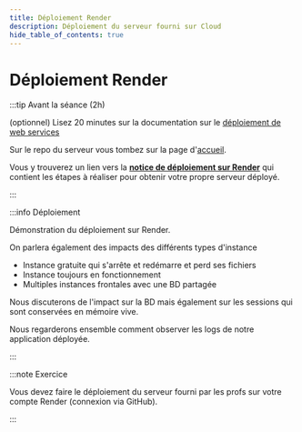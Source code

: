 ```yaml
---
title: Déploiement Render
description: Déploiement du serveur fourni sur Cloud
hide_table_of_contents: true
---
```


# Déploiement Render

<Row>

<Column> 

:::tip Avant la séance (2h)

(optionnel) Lisez 20 minutes sur la documentation sur le [déploiement de web services](https://render.com/docs/web-services#deploying-from-a-git-repository) 

Sur le repo du serveur vous tombez sur la page d'[accueil](https://github.com/departement-info-cem/KickMyB-Server).

Vous y trouverez un lien vers la 
**[notice de déploiement sur Render](https://github.com/departement-info-cem/KickMyB-Server/blob/main/deploiement-render.md)**
qui contient les étapes à réaliser pour obtenir votre propre serveur déployé.

:::

</Column> 

<Column>

:::info Déploiement

Démonstration du déploiement sur Render.

On parlera également des impacts des différents types d'instance

- Instance gratuite qui s'arrête et redémarre et perd ses fichiers
- Instance toujours en fonctionnement
- Multiples instances frontales avec une BD partagée

Nous discuterons de l'impact sur la BD mais également sur les sessions qui sont conservées en mémoire vive.

Nous regarderons ensemble comment observer les logs de notre application déployée.

:::

</Column>

</Row>

:::note Exercice

Vous devez faire le déploiement du serveur fourni par les profs sur votre compte Render (connexion via GitHub).

:::
